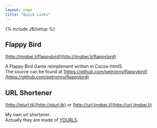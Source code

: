 ```yaml
---
layout: page
title: "Quick Links"
---
```

{% include JB/setup %}

## Flappy Bird
[http://jingbei.li/flappybird](http://jingbei.li/flappybird)

A Flappy Bird Game reimplement written in Cocos-html5.  
The source can be found at [https://github.com/petronny/flappybird](https://github.com/petronny/flappybird)

## URL Shortener
[http://pturl.tk](http://pturl.tk) or 
[http://url.jingbei.li](http://url.jingbei.li)

My own url shortener.  
Actually they are made of [YOURLS](https://github.com/YOURLS/YOURLS).
